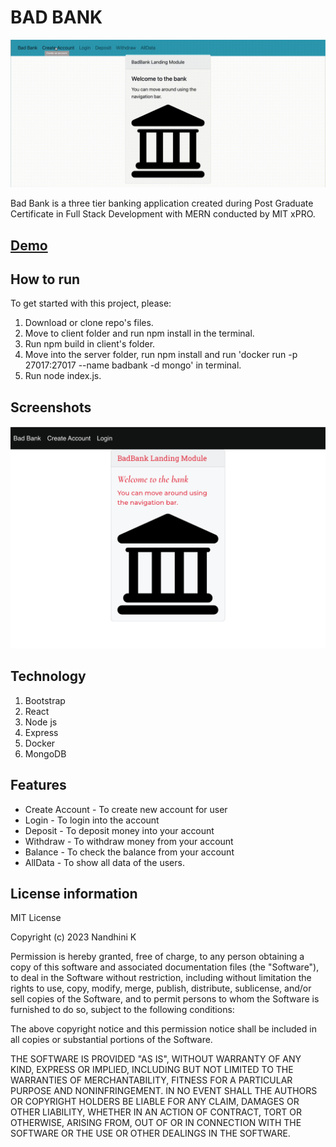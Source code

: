 # BAD BANK

![](./client/img/Badbank.gif)

Bad Bank is a three tier banking application created during Post Graduate Certificate in Full Stack Development with MERN conducted by MIT xPRO.

## [Demo](http://nandhini-kannanbankingapplication.s3-website.ap-south-1.amazonaws.com/#/)

## How to run

To get started with this project, please:

1. Download or clone repo's files.
2. Move to client folder and run npm install in the terminal.
3. Run npm build in client's folder.
4. Move into the server folder, run npm install and run 'docker run -p 27017:27017 --name badbank -d mongo' in terminal.
5. Run node index.js.

## Screenshots

![](./client/img/bad_bank.png)

## Technology

1. Bootstrap
2. React
3. Node js
4. Express
5. Docker
6. MongoDB

## Features

- Create Account - To create new account for user
- Login - To login into the account
- Deposit - To deposit money into your account
- Withdraw - To withdraw money from your account
- Balance - To check the balance from your account
- AllData - To show all data of the users.

## License information

MIT License

Copyright (c) 2023 Nandhini K

Permission is hereby granted, free of charge, to any person obtaining a copy of this software and associated documentation files (the "Software"), to deal in the Software without restriction, including without limitation the rights to use, copy, modify, merge, publish, distribute, sublicense, and/or sell copies of the Software, and to permit persons to whom the Software is furnished to do so, subject to the following conditions:

The above copyright notice and this permission notice shall be included in all copies or substantial portions of the Software.

THE SOFTWARE IS PROVIDED "AS IS", WITHOUT WARRANTY OF ANY KIND, EXPRESS OR IMPLIED, INCLUDING BUT NOT LIMITED TO THE WARRANTIES OF MERCHANTABILITY, FITNESS FOR A PARTICULAR PURPOSE AND NONINFRINGEMENT. IN NO EVENT SHALL THE AUTHORS OR COPYRIGHT HOLDERS BE LIABLE FOR ANY CLAIM, DAMAGES OR OTHER LIABILITY, WHETHER IN AN ACTION OF CONTRACT, TORT OR OTHERWISE, ARISING FROM, OUT OF OR IN CONNECTION WITH THE SOFTWARE OR THE USE OR OTHER DEALINGS IN THE SOFTWARE.
